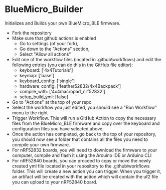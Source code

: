 # BlueMicro_Builder
Initializes and Builds your own BlueMicro_BLE firmware.

- Fork the repository
- Make sure that github actions is enabled
  - Go to settings (of your fork), 
  - Go down to the "Actions" section,
  - Select "Allow all actions"
- Edit one of the workflow files (located in .github\workflows) and edit the following entries (you can do this in the GitHub file editor):
  - keyboard: ['4x4Tutorials']
  - keymap: ['base']
  - keyboard_config: ['single']
  - hardware_config: ['feather52832/4x4Backpack']
  - compile_with: ['4x4macropad_nrf52832']
  - setup_build_yml: [false]
- Go to "Actions" at the top of your repo
- Select the workflow you just edited, you should see a "Run Workflow" menu to the right
- Trigger Workflow.  This will run a GitHub Action to copy the necessary files from the BlueMicro_BLE firmware and copy over the keyboard and configuration files you have selected above.
- Once the action has completed, go back to the top of your repository, you should now see a folder that contains all the files you need to compile your own firmware.
- For nRF52832 boards, you will need to download the firmware to your computer, compile and flash it using the Arcuino IDE or Arduino CLI
- For nRF52840 boards, you can proceed to copy or move the newly created yml file located in your repository to the .github\workflows folder. This will create a new action you can trigger.  When you trigger it, an artifact will be created with the action which will contain the uf2 file you can upload to your nRF52840 board.
